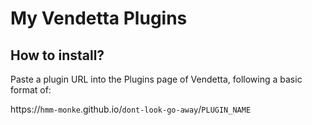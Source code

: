 # My Vendetta Plugins
## How to install?
Paste a plugin URL into the Plugins page of Vendetta, following a basic format of:

https://`hmm-monke`.github.io/`dont-look-go-away`/`PLUGIN_NAME`
